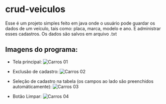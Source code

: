 # crud-veiculos
 Esse é um projeto simples feito em java onde o usuário pode guardar os dados de um veículo, tais como: placa, marca, modelo e ano. E administrar esses cadastros. Os dados são salvos em arquivo .txt

## Imagens do programa:
- Tela principal:
![Carros 01](https://user-images.githubusercontent.com/85528447/201385533-572bc454-459b-47cb-8a33-1a96f859cb27.png)

- Exclusão de cadastro:
![Carros 02](https://user-images.githubusercontent.com/85528447/201385566-d38f6d25-038d-460a-a152-ead7d77c0004.png)

- Seleção de cadastro na tabela (os campos ao lado são preenchidos automáticamente):
![Carros 03](https://user-images.githubusercontent.com/85528447/201385598-83ef8729-1466-464d-a16b-71f72570f7a8.png)

- Botão Limpar:
![Carros 04](https://user-images.githubusercontent.com/85528447/201385620-7d667870-6922-46d6-8fc5-d869cf3b5c6a.png)
